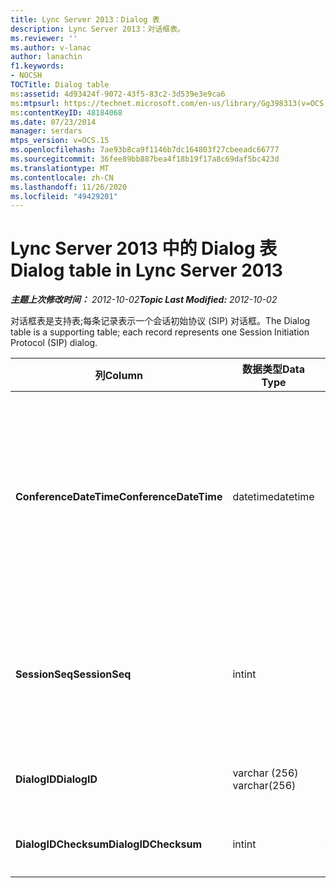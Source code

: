 ```yaml
---
title: Lync Server 2013：Dialog 表
description: Lync Server 2013：对话框表。
ms.reviewer: ''
ms.author: v-lanac
author: lanachin
f1.keywords:
- NOCSH
TOCTitle: Dialog table
ms:assetid: 4d93424f-9072-43f5-83c2-3d539e3e9ca6
ms:mtpsurl: https://technet.microsoft.com/en-us/library/Gg398313(v=OCS.15)
ms:contentKeyID: 48184068
ms.date: 07/23/2014
manager: serdars
mtps_version: v=OCS.15
ms.openlocfilehash: 7ae93b8ca9f1146b7dc164803f27cbeeadc66777
ms.sourcegitcommit: 36fee89bb887bea4f18b19f17a8c69daf5bc423d
ms.translationtype: MT
ms.contentlocale: zh-CN
ms.lasthandoff: 11/26/2020
ms.locfileid: "49429201"
---
```

# <a name="dialog-table-in-lync-server-2013"></a><span data-ttu-id="0ac56-103">Lync Server 2013 中的 Dialog 表</span><span class="sxs-lookup"><span data-stu-id="0ac56-103">Dialog table in Lync Server 2013</span></span>

<div data-xmlns="http://www.w3.org/1999/xhtml">

<div class="topic" data-xmlns="http://www.w3.org/1999/xhtml" data-msxsl="urn:schemas-microsoft-com:xslt" data-cs="https://msdn.microsoft.com/">

<div data-asp="https://msdn2.microsoft.com/asp">



</div>

<div id="mainSection">

<div id="mainBody"><span data-ttu-id="0ac56-104">

<span> </span></span><span class="sxs-lookup"><span data-stu-id="0ac56-104">

<span> </span></span></span>

<span data-ttu-id="0ac56-105">_**主题上次修改时间：** 2012-10-02_</span><span class="sxs-lookup"><span data-stu-id="0ac56-105">_**Topic Last Modified:** 2012-10-02_</span></span>

<span data-ttu-id="0ac56-106">对话框表是支持表;每条记录表示一个会话初始协议 (SIP) 对话框。</span><span class="sxs-lookup"><span data-stu-id="0ac56-106">The Dialog table is a supporting table; each record represents one Session Initiation Protocol (SIP) dialog.</span></span>


<table>
<colgroup>
<col style="width: 25%" />
<col style="width: 25%" />
<col style="width: 25%" />
<col style="width: 25%" />
</colgroup>
<thead>
<tr class="header">
<th><span data-ttu-id="0ac56-107"><strong>列</strong></span><span class="sxs-lookup"><span data-stu-id="0ac56-107"><strong>Column</strong></span></span></th>
<th><span data-ttu-id="0ac56-108"><strong>数据类型</strong></span><span class="sxs-lookup"><span data-stu-id="0ac56-108"><strong>Data Type</strong></span></span></th>
<th><span data-ttu-id="0ac56-109"><strong>键/索引</strong></span><span class="sxs-lookup"><span data-stu-id="0ac56-109"><strong>Key/Index</strong></span></span></th>
<th><span data-ttu-id="0ac56-110"><strong>Details</strong></span><span class="sxs-lookup"><span data-stu-id="0ac56-110"><strong>Details</strong></span></span></th>
</tr>
</thead>
<tbody>
<tr class="odd">
<td><p><span data-ttu-id="0ac56-111"><strong>ConferenceDateTime</strong></span><span class="sxs-lookup"><span data-stu-id="0ac56-111"><strong>ConferenceDateTime</strong></span></span></p></td>
<td><p><span data-ttu-id="0ac56-112">datetime</span><span class="sxs-lookup"><span data-stu-id="0ac56-112">datetime</span></span></p></td>
<td><p><span data-ttu-id="0ac56-113">Primary</span><span class="sxs-lookup"><span data-stu-id="0ac56-113">Primary</span></span></p></td>
<td><p><span data-ttu-id="0ac56-114">优秀 (QoE) 代理接收来自呼叫方或被叫方的第一个报告的时间。</span><span class="sxs-lookup"><span data-stu-id="0ac56-114">Time when the Quality of Excellence (QoE) agent receives the first report from either caller or callee.</span></span> <span data-ttu-id="0ac56-115">与 SessionSeq 结合使用以唯一标识会话。</span><span class="sxs-lookup"><span data-stu-id="0ac56-115">Used in conjunction with SessionSeq to uniquely identify a session.</span></span></p></td>
</tr>
<tr class="even">
<td><p><span data-ttu-id="0ac56-116"><strong>SessionSeq</strong></span><span class="sxs-lookup"><span data-stu-id="0ac56-116"><strong>SessionSeq</strong></span></span></p></td>
<td><p><span data-ttu-id="0ac56-117">int</span><span class="sxs-lookup"><span data-stu-id="0ac56-117">int</span></span></p></td>
<td><p><span data-ttu-id="0ac56-118">Primary</span><span class="sxs-lookup"><span data-stu-id="0ac56-118">Primary</span></span></p></td>
<td><p><span data-ttu-id="0ac56-119">序列号，以便在具有相同的 ConferenceDateTime 时区分会话。</span><span class="sxs-lookup"><span data-stu-id="0ac56-119">Sequence number to differentiate sessions when they have the same ConferenceDateTime.</span></span></p></td>
</tr>
<tr class="odd">
<td><p><span data-ttu-id="0ac56-120"><strong>DialogID</strong></span><span class="sxs-lookup"><span data-stu-id="0ac56-120"><strong>DialogID</strong></span></span></p></td>
<td><p><span data-ttu-id="0ac56-121">varchar (256) </span><span class="sxs-lookup"><span data-stu-id="0ac56-121">varchar(256)</span></span></p></td>
<td></td>
<td><p><span data-ttu-id="0ac56-122">全局唯一的对话框 ID。</span><span class="sxs-lookup"><span data-stu-id="0ac56-122">Dialog ID which is globally unique.</span></span></p></td>
</tr>
<tr class="even">
<td><p><span data-ttu-id="0ac56-123"><strong>DialogIDChecksum</strong></span><span class="sxs-lookup"><span data-stu-id="0ac56-123"><strong>DialogIDChecksum</strong></span></span></p></td>
<td><p><span data-ttu-id="0ac56-124">int</span><span class="sxs-lookup"><span data-stu-id="0ac56-124">int</span></span></p></td>
<td><p><span data-ttu-id="0ac56-125">食指</span><span class="sxs-lookup"><span data-stu-id="0ac56-125">index</span></span></p></td>
<td><p><span data-ttu-id="0ac56-126">对话框 ID 的校验和。</span><span class="sxs-lookup"><span data-stu-id="0ac56-126">Checksum of the Dialog ID.</span></span></p></td>
</tr>
</tbody>
</table><span data-ttu-id="0ac56-127">


</div>

<span> </span>

</div>

</div>

</span><span class="sxs-lookup"><span data-stu-id="0ac56-127">


</div>

<span> </span>

</div>

</div>

</span></span></div>

